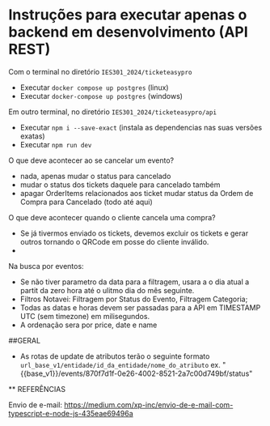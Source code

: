 # Instruções para executar apenas o backend em desenvolvimento (API REST)

Com o terminal no diretório `IES301_2024/ticketeasypro`
 - Executar `docker compose up postgres` (linux)
 - Executar `docker-compose up postgres` (windows)

Em outro terminal, no diretório `IES301_2024/ticketeasypro/api`
 - Executar `npm i --save-exact` (instala as dependencias nas suas versões exatas)
 - Executar `npm run dev` 



O que deve acontecer ao se cancelar um evento?
 - nada, apenas mudar o status para cancelado
 - mudar o status dos tickets daquele para cancelado também
 - apagar OrderItems relacionados aos ticket mudar status da Ordem de Compra para Cancelado (todo até aqui)

O que deve acontecer quando o cliente cancela uma compra?
 - Se já tivermos enviado os tickets, devemos excluir os tickets e gerar outros tornando o QRCode em posse do cliente inválido.
 - 

Na busca por eventos:
 - Se não tiver parametro da data para a filtragem, usara a o dia atual a partit da zero hora até o ulitmo dia do mês seguinte.
 - Filtros Notavei: Filtragem por Status do Evento, Filtragem Categoria;
 - Todas as datas e horas devem ser passadas para a API em TIMESTAMP UTC (sem timezone) em milisegundos.
 - A ordenação sera por price, date e name


##GERAL
 - As rotas de update de atributos terão o seguinte formato 
    `url_base_v1/entidade/id_da_entidade/nome_do_atributo`
    ex. "{{base_v1}}/events/870f7d1f-0e26-4002-8521-2a7c00d749bf/status"








** REFERÊNCIAS

Envio de e-mail: https://medium.com/xp-inc/envio-de-e-mail-com-typescript-e-node-js-435eae69496a